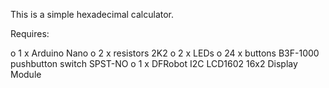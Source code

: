 This is a simple hexadecimal calculator.

Requires:

o 1 x Arduino Nano 
o 2 x resistors 2K2 
o 2 x LEDs 
o 24 x buttons B3F-1000 pushbutton switch SPST-NO 
o 1 x DFRobot I2C LCD1602 16x2 Display Module 
